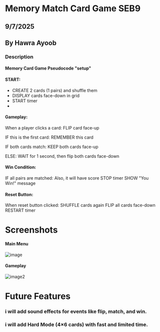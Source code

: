 # Memory Match Card Game SEB9

## 9/7/2025

## By Hawra Ayoob

### **Description**
#### Memory Card Game Pseudocode "setup"

#### START:
- CREATE 2 cards (1 pairs) and shuffle them
- DISPLAY cards face-down in grid
- START timer
- 
#### Gameplay:

When a player clicks a card: FLIP card face-up
   
IF this is the first card: REMEMBER this card

IF both cards match: KEEP both cards face-up

ELSE: WAIT for 1 second, then flip both cards face-down

#### Win Condition:
IF all pairs are matched:
Also, it will have score
    STOP timer
    SHOW "You Win!" message

#### Reset Button:
When reset button clicked:
    SHUFFLE cards again
    FLIP all cards face-down
    RESTART timer

# Screenshots

#### Main Menu

![image](https://www.sourcecodester.com/sites/default/files/images/rems/mg1.png)

#### Gameplay

![image2](https://www.sourcecodester.com/sites/default/files/images/rems/mg_0.png)

# Future Features

### i will add sound effects for events like flip, match, and win.

### i will add Hard Mode (4×6 cards) with fast and limited time.
